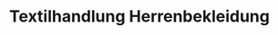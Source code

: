 ---
title: "Textilhandlung Herrenbekleidung"
url: /dresden/textilhandlung-herrenbekleidung/
shop: Kleidung
---